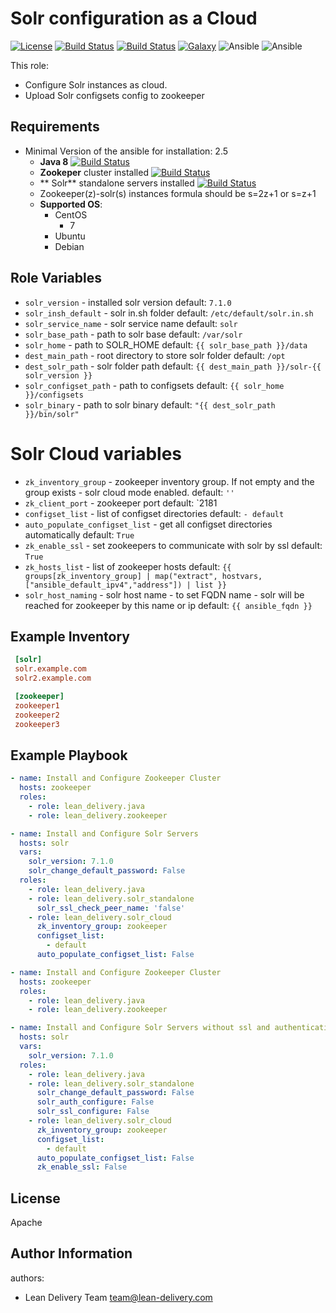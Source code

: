 Solr configuration as a Cloud
=========
[![License](https://img.shields.io/badge/license-Apache-green.svg?style=flat)](https://raw.githubusercontent.com/lean-delivery/ansible-role-solr_cloud/master/LICENSE)
[![Build Status](https://travis-ci.org/lean-delivery/ansible-role-solr_cloud.svg?branch=master)](https://travis-ci.org/lean-delivery/ansible-role-solr_cloud)
[![Build Status](https://gitlab.com/lean-delivery/ansible-role-solr_cloud/badges/master/build.svg)](https://gitlab.com/lean-delivery/ansible-role-solr_cloud)
[![Galaxy](https://img.shields.io/badge/galaxy-lean__delivery.solr__cloud-blue.svg)](https://galaxy.ansible.com/lean_delivery/solr_cloud)
![Ansible](https://img.shields.io/ansible/role/d/role_id.svg)
![Ansible](https://img.shields.io/badge/dynamic/json.svg?label=min_ansible_version&url=https%3A%2F%2Fgalaxy.ansible.com%2Fapi%2Fv1%2Froles%2Frole_id%2F&query=$.min_ansible_version)

This role:
  - Configure Solr instances as cloud.
  - Upload Solr configsets config to zookeeper


Requirements
------------
- Minimal Version of the ansible for installation: 2.5
  - **Java 8** [![Build Status](https://travis-ci.org/lean-delivery/ansible-role-java.svg?branch=master)](https://travis-ci.org/lean-delivery/ansible-role-java)
  - **Zookeper** cluster installed [![Build Status](https://travis-ci.org/lean-delivery/ansible-role-zookeeper.svg?branch=master)](https://travis-ci.org/lean-delivery/ansible-role-zookeeper)
  - ** Solr** standalone servers installed [![Build Status](https://travis-ci.org/lean-delivery/ansible-role-solr-standalone.svg?branch=master)](https://travis-ci.org/lean-delivery/ansible-role-solr-standalone)
  - Zookeeper(z)-solr(s) instances formula should be s=2z+1 or s=z+1
  - **Supported OS**:
    - CentOS
      - 7
    - Ubuntu
    - Debian

Role Variables
--------------
 - `solr_version` - installed solr version default: `7.1.0`
 - `solr_insh_default` - solr in.sh folder default: `/etc/default/solr.in.sh`
 - `solr_service_name` - solr service name default: `solr`
 - `solr_base_path` - path to solr base default: `/var/solr`
 - `solr_home` - path to SOLR_HOME default: `{{ solr_base_path }}/data`
 - `dest_main_path` - root directory to store solr folder default: `/opt`
 - `dest_solr_path` - solr folder path default: `{{ dest_main_path }}/solr-{{ solr_version }}`
 - `solr_configset_path` - path to configsets default: `{{ solr_home }}/configsets`
 - `solr_binary` - path to solr binary default: `"{{ dest_solr_path }}/bin/solr"`

 # Solr Cloud variables
   - `zk_inventory_group` - zookeeper inventory group. If not empty and the group exists - solr cloud mode enabled.
     default: `''`
   - `zk_client_port` - zookeeper port
     default: `2181
   - `configset_list` - list of configset directories
     default: `- default`
   - `auto_populate_configset_list` - get all configset directories automatically
     default: `True`
   - `zk_enable_ssl` - set zookeepers to communicate with solr by ssl
      default: `True`
   - `zk_hosts_list` - list of zookeeper hosts
      default: `{{ groups[zk_inventory_group] | map("extract", hostvars, ["ansible_default_ipv4","address"]) | list }}`
   - `solr_host_naming` - solr host name - to set FQDN name - solr will be reached for zookeeper by this name or ip
      default: `{{ ansible_fqdn }}`

Example Inventory
----------------
```ini
 [solr]
 solr.example.com
 solr2.example.com

 [zookeeper]
 zookeeper1
 zookeeper2
 zookeeper3
 ```

Example Playbook
----------------

```yml
- name: Install and Configure Zookeeper Cluster
  hosts: zookeeper
  roles:
    - role: lean_delivery.java
    - role: lean_delivery.zookeeper

- name: Install and Configure Solr Servers
  hosts: solr
  vars:
    solr_version: 7.1.0
    solr_change_default_password: False
  roles:
    - role: lean_delivery.java
    - role: lean_delivery.solr_standalone
      solr_ssl_check_peer_name: 'false'
    - role: lean_delivery.solr_cloud
      zk_inventory_group: zookeeper
      configset_list:
        - default
      auto_populate_configset_list: False
```

```yml
- name: Install and Configure Zookeeper Cluster
  hosts: zookeeper
  roles:
    - role: lean_delivery.java
    - role: lean_delivery.zookeeper

- name: Install and Configure Solr Servers without ssl and authentication
  hosts: solr
  vars:
    solr_version: 7.1.0
  roles:
    - role: lean_delivery.java
    - role: lean_delivery.solr_standalone
      solr_change_default_password: False
      solr_auth_configure: False
      solr_ssl_configure: False
    - role: lean_delivery.solr_cloud
      zk_inventory_group: zookeeper
      configset_list:
        - default
      auto_populate_configset_list: False
      zk_enable_ssl: False
```

License
-------

Apache

Author Information
------------------

authors:
  - Lean Delivery Team <team@lean-delivery.com>
